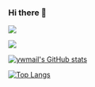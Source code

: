 ### Hi there 👋

![](https://komarev.com/ghpvc/?username=ywmail)

![](https://hit.yhype.me/github/profile?user_id=15505291)

[![ywmail's GitHub stats](https://github-readme-stats.vercel.app/api?username=ywmail)](https://github.com/ywmail/ywmail)

[![Top Langs](https://github-readme-stats.vercel.app/api/top-langs/?username=ywmail)](https://github.com/ywmail/ywmail)



<!--
**ywmail/ywmail** is a ✨ _special_ ✨ repository because its `README.md` (this file) appears on your GitHub profile.

Here are some ideas to get you started:

- 🔭 I’m currently working on ...
- 🌱 I’m currently learning ...
- 👯 I’m looking to collaborate on ...
- 🤔 I’m looking for help with ...
- 💬 Ask me about ...
- 📫 How to reach me: ...
- 😄 Pronouns: ...
- ⚡ Fun fact: ...
-->
